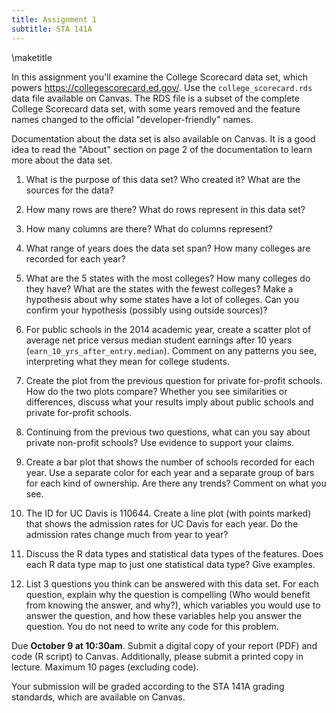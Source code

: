 ```yaml
---
title: Assignment 1
subtitle: STA 141A
---
```


\maketitle

In this assignment you'll examine the College Scorecard data set, which powers
<https://collegescorecard.ed.gov/>. Use the `college_scorecard.rds` data file
available on Canvas. The RDS file is a subset of the complete College Scorecard
data set, with some years removed and the feature names changed to the official
"developer-friendly" names.

Documentation about the data set is also available on Canvas. It is a good idea
to read the "About" section on page 2 of the documentation to learn more about
the data set.

1. What is the purpose of this data set? Who created it? What are the sources
   for the data?

2. How many rows are there? What do rows represent in this data set?

3. How many columns are there? What do columns represent?

4. What range of years does the data set span? How many colleges are recorded
   for each year?

5. What are the 5 states with the most colleges? How many colleges do they
   have? What are the states with the fewest colleges? Make a hypothesis about
   why some states have a lot of colleges. Can you confirm your hypothesis
   (possibly using outside sources)?

6. For public schools in the 2014 academic year, create a scatter plot of
   average net price versus median student earnings after 10 years
   (`earn_10_yrs_after_entry.median`). Comment on any patterns you see,
   interpreting what they mean for college students.

7. Create the plot from the previous question for private for-profit schools.
   How do the two plots compare? Whether you see similarities or differences,
   discuss what your results imply about public schools and private for-profit
   schools.

8. Continuing from the previous two questions, what can you say about private
   non-profit schools? Use evidence to support your claims.

9. Create a bar plot that shows the number of schools recorded for each year.
   Use a separate color for each year and a separate group of bars for each
   kind of ownership. Are there any trends? Comment on what you see.

10. The ID for UC Davis is 110644. Create a line plot (with points marked) that
   shows the admission rates for UC Davis for each year. Do the admission rates
   change much from year to year?

11. Discuss the R data types and statistical data types of the features. Does
    each R data type map to just one statistical data type? Give examples.

12. List 3 questions you think can be answered with this data set. For each
    question, explain why the question is compelling (Who would benefit from
    knowing the answer, and why?), which variables you would use to answer the
    question, and how these variables help you answer the question. You do not
    need to write any code for this problem.

Due __October 9 at 10:30am__. Submit a digital copy of your report (PDF) and
code (R script) to Canvas. Additionally, please submit a printed copy in
lecture. Maximum 10 pages (excluding code).

Your submission will be graded according to the STA 141A grading standards,
which are available on Canvas.
